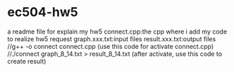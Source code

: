 # ec504-hw5
a readme file for explain my hw5
connect.cpp:the cpp where i add my code to realize hw5 request
graph.xxx.txt:input files
result.xxx.txt:output files
//g++ -o connect connect.cpp (use this code for activate connect.cpp)
//./connect graph_8_14.txt > result_8_14.txt (after activate, use this code to create result)
